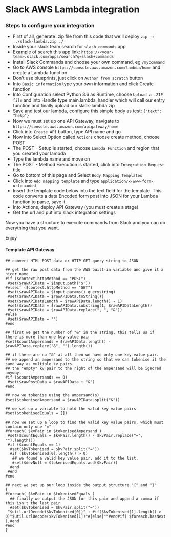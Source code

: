 
# Slack AWS Lambda integration

### Steps to configure your integration
 * First of all, generate .zip file from this code that we'll deploy `zip -r ../slack-lambda.zip ./`
 * Inside your slack team search for `slash commands` app
 * Example of search this app link: `https://<your-team>.slack.com/apps/search?q=slash+commands`
 * Install Slack Commands and choose your own command, eg `/mycommand`
 * Go to AWS console `https://console.aws.amazon.com/lambda/home` and create a Lambda function
 * Don't use blueprints, just click on `Author from scratch` button
 * Into `Basic information` type your own information and click Create function
 * Into Configuration select Python 3.6 as Runtime, choose `Upload a .ZIP file` and into Handle type main.lambda_handler which will call our entry function and finally upload our slack-lambda.zip
 * Save and test our lambda, configure this simple body as test: `{"text": "help"}`
 * Now we must set up one API Gateway, navigate to `https://console.aws.amazon.com/apigateway/home`
 * Click into `Create API` button, type API name and go
 * Now into Select Option called `Actions` choose create method, choose POST
 * The POST - Setup is started, choose `Lambda Function` and region that you created your lambda
 * Type the lambda name and move on
 * The POST - Method Execution is started, click into `Integration Request` title
 * Go to bottom of this page and Select `Body Mapping Templates`
 * Click into `Add mapping template` and type `application/x-www-form-urlencoded`
 * Insert the template code below into the text field for the template. This code converts a data Encoded form post into JSON for your Lambda function to parse, save it.
 * Into Actions, deploy API Gateway (you must create a stage)
 * Get the url and put into slack integration settings

Now you have a structure to execute commands from Slack and you can do everything that you want.

Enjoy


#### Template API Gateway
```
## convert HTML POST data or HTTP GET query string to JSON

## get the raw post data from the AWS built-in variable and give it a nicer name
#if ($context.httpMethod == "POST")
 #set($rawAPIData = $input.path('$'))
#elseif ($context.httpMethod == "GET")
 #set($rawAPIData = $input.params().querystring)
 #set($rawAPIData = $rawAPIData.toString())
 #set($rawAPIDataLength = $rawAPIData.length() - 1)
 #set($rawAPIData = $rawAPIData.substring(1, $rawAPIDataLength))
 #set($rawAPIData = $rawAPIData.replace(", ", "&"))
#else
 #set($rawAPIData = "")
#end

## first we get the number of "&" in the string, this tells us if there is more than one key value pair
#set($countAmpersands = $rawAPIData.length() - $rawAPIData.replace("&", "").length())

## if there are no "&" at all then we have only one key value pair.
## we append an ampersand to the string so that we can tokenise it the same way as multiple kv pairs.
## the "empty" kv pair to the right of the ampersand will be ignored anyway.
#if ($countAmpersands == 0)
 #set($rawPostData = $rawAPIData + "&")
#end

## now we tokenise using the ampersand(s)
#set($tokenisedAmpersand = $rawAPIData.split("&"))

## we set up a variable to hold the valid key value pairs
#set($tokenisedEquals = [])

## now we set up a loop to find the valid key value pairs, which must contain only one "="
#foreach( $kvPair in $tokenisedAmpersand )
 #set($countEquals = $kvPair.length() - $kvPair.replace("=", "").length())
 #if ($countEquals == 1)
  #set($kvTokenised = $kvPair.split("="))
  #if ($kvTokenised[0].length() > 0)
   ## we found a valid key value pair. add it to the list.
   #set($devNull = $tokenisedEquals.add($kvPair))
  #end
 #end
#end

## next we set up our loop inside the output structure "{" and "}"
{
#foreach( $kvPair in $tokenisedEquals )
  ## finally we output the JSON for this pair and append a comma if this isn't the last pair
  #set($kvTokenised = $kvPair.split("="))
 "$util.urlDecode($kvTokenised[0])" : #if($kvTokenised[1].length() > 0)"$util.urlDecode($kvTokenised[1])"#{else}""#end#if( $foreach.hasNext ),#end
#end
}
```